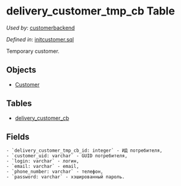 # delivery_customer_tmp_cb Table 

*Used by*: [customerbackend](../../backend/customerbackend.md) 

*Defined in*: [initcustomer.sql](../../dbinit/initcustomer.sql)

Temporary customer.

## Objects 

- [Customer](https://github.com/alexeysp11/workflow-lib/blob/main/docs/Models/Business/Customers/Customer.md)

## Tables 

- [delivery_customer_cb](delivery_customer_cb.md)

## Fields 

    - `delivery_customer_tmp_cb_id: integer` - ИД потребителя,
    - `customer_uid: varchar` - GUID потребителя,
    - `login: varchar` - логин,
    - `email: varchar` - email,
    - `phone_number: varchar` - телефон,
    - `password: varchar` - хэшированный пароль.
